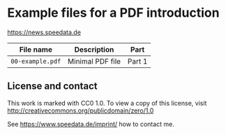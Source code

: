 # Example files for a PDF introduction

https://news.speedata.de

| File name        | Description      | Part   |
| ---------------- | ---------------- | ------ |
| `00-example.pdf` | Minimal PDF file | Part 1 |




## License and contact

This work is marked with CC0 1.0. To view a copy of this license, visit <http://creativecommons.org/publicdomain/zero/1.0>

See https://www.speedata.de/imprint/ how to contact me.

